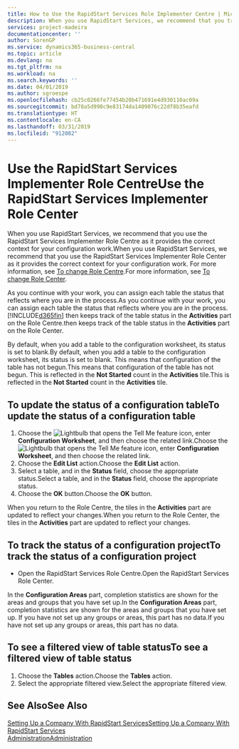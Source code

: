 ```yaml
---
title: How to Use the RapidStart Services Role Implementer Centre | Microsoft Docs
description: When you use RapidStart Services, we recommend that you track your work and use the RapidStart Services Implementer Role Centre as it provides the correct context for your configuration work.
services: project-madeira
documentationcenter: ''
author: SorenGP
ms.service: dynamics365-business-central
ms.topic: article
ms.devlang: na
ms.tgt_pltfrm: na
ms.workload: na
ms.search.keywords: ''
ms.date: 04/01/2019
ms.author: sgroespe
ms.openlocfilehash: cb25c0266fe77454b20b471691e4d930110ac09a
ms.sourcegitcommit: bd78a5d990c9e83174da1409076c22df8b35eafd
ms.translationtype: HT
ms.contentlocale: en-CA
ms.lasthandoff: 03/31/2019
ms.locfileid: "912082"
---
```

# <a name="use-the-rapidstart-services-implementer-role-center"></a><span data-ttu-id="aa957-103">Use the RapidStart Services Implementer Role Centre</span><span class="sxs-lookup"><span data-stu-id="aa957-103">Use the RapidStart Services Implementer Role Center</span></span>
<span data-ttu-id="aa957-104">When you use RapidStart Services, we recommend that you use the RapidStart Services Implementer Role Centre as it provides the correct context for your configuration work.</span><span class="sxs-lookup"><span data-stu-id="aa957-104">When you use RapidStart Services, we recommend that you use the RapidStart Services Implementer Role Center as it provides the correct context for your configuration work.</span></span> <span data-ttu-id="aa957-105">For more information, see [To change Role Centre](ui-change-basic-settings.md#to-change-role-center).</span><span class="sxs-lookup"><span data-stu-id="aa957-105">For more information, see [To change Role Center](ui-change-basic-settings.md#to-change-role-center).</span></span>

<span data-ttu-id="aa957-106">As you continue with your work, you can assign each table the status that reflects where you are in the process.</span><span class="sxs-lookup"><span data-stu-id="aa957-106">As you continue with your work, you can assign each table the status that reflects where you are in the process.</span></span> [!INCLUDE[d365fin](includes/d365fin_md.md)] <span data-ttu-id="aa957-107">then keeps track of the table status in the **Activities** part on the Role Centre.</span><span class="sxs-lookup"><span data-stu-id="aa957-107">then keeps track of the table status in the **Activities** part on the Role Center.</span></span>  

<span data-ttu-id="aa957-108">By default, when you add a table to the configuration worksheet, its status is set to blank.</span><span class="sxs-lookup"><span data-stu-id="aa957-108">By default, when you add a table to the configuration worksheet, its status is set to blank.</span></span> <span data-ttu-id="aa957-109">This means that configuration of the table has not begun.</span><span class="sxs-lookup"><span data-stu-id="aa957-109">This means that configuration of the table has not begun.</span></span> <span data-ttu-id="aa957-110">This is reflected in the **Not Started** count in the **Activities** tile.</span><span class="sxs-lookup"><span data-stu-id="aa957-110">This is reflected in the **Not Started** count in the **Activities** tile.</span></span>  

## <a name="to-update-the-status-of-a-configuration-table"></a><span data-ttu-id="aa957-111">To update the status of a configuration table</span><span class="sxs-lookup"><span data-stu-id="aa957-111">To update the status of a configuration table</span></span>  
1.  <span data-ttu-id="aa957-112">Choose the ![Lightbulb that opens the Tell Me feature](media/ui-search/search_small.png "Tell me what you want to do") icon, enter **Configuration Worksheet**, and then choose the related link.</span><span class="sxs-lookup"><span data-stu-id="aa957-112">Choose the ![Lightbulb that opens the Tell Me feature](media/ui-search/search_small.png "Tell me what you want to do") icon, enter **Configuration Worksheet**, and then choose the related link.</span></span>  
2.  <span data-ttu-id="aa957-113">Choose the **Edit List** action.</span><span class="sxs-lookup"><span data-stu-id="aa957-113">Choose the **Edit List** action.</span></span>  
3.  <span data-ttu-id="aa957-114">Select a table, and in the **Status** field, choose the appropriate status.</span><span class="sxs-lookup"><span data-stu-id="aa957-114">Select a table, and in the **Status** field, choose the appropriate status.</span></span>  
4.  <span data-ttu-id="aa957-115">Choose the **OK** button.</span><span class="sxs-lookup"><span data-stu-id="aa957-115">Choose the **OK** button.</span></span>  

<span data-ttu-id="aa957-116">When you return to the Role Centre, the tiles in the **Activities** part are updated to reflect your changes.</span><span class="sxs-lookup"><span data-stu-id="aa957-116">When you return to the Role Center, the tiles in the **Activities** part are updated to reflect your changes.</span></span>  

## <a name="to-track-the-status-of-a-configuration-project"></a><span data-ttu-id="aa957-117">To track the status of a configuration project</span><span class="sxs-lookup"><span data-stu-id="aa957-117">To track the status of a configuration project</span></span>  
- <span data-ttu-id="aa957-118">Open the RapidStart Services Role Centre.</span><span class="sxs-lookup"><span data-stu-id="aa957-118">Open the RapidStart Services Role Center.</span></span>  

<span data-ttu-id="aa957-119">In the **Configuration Areas** part, completion statistics are shown for the areas and groups that you have set up.</span><span class="sxs-lookup"><span data-stu-id="aa957-119">In the **Configuration Areas** part, completion statistics are shown for the areas and groups that you have set up.</span></span> <span data-ttu-id="aa957-120">If you have not set up any groups or areas, this part has no data.</span><span class="sxs-lookup"><span data-stu-id="aa957-120">If you have not set up any groups or areas, this part has no data.</span></span>  

## <a name="to-see-a-filtered-view-of-table-status"></a><span data-ttu-id="aa957-121">To see a filtered view of table status</span><span class="sxs-lookup"><span data-stu-id="aa957-121">To see a filtered view of table status</span></span>  
1. <span data-ttu-id="aa957-122">Choose the **Tables** action.</span><span class="sxs-lookup"><span data-stu-id="aa957-122">Choose the **Tables** action.</span></span>  
2. <span data-ttu-id="aa957-123">Select the appropriate filtered view.</span><span class="sxs-lookup"><span data-stu-id="aa957-123">Select the appropriate filtered view.</span></span>  

## <a name="see-also"></a><span data-ttu-id="aa957-124">See Also</span><span class="sxs-lookup"><span data-stu-id="aa957-124">See Also</span></span>  
[<span data-ttu-id="aa957-125">Setting Up a Company With RapidStart Services</span><span class="sxs-lookup"><span data-stu-id="aa957-125">Setting Up a Company With RapidStart Services</span></span>](admin-set-up-a-company-with-rapidstart.md)  
[<span data-ttu-id="aa957-126">Administration</span><span class="sxs-lookup"><span data-stu-id="aa957-126">Administration</span></span>](admin-setup-and-administration.md)
